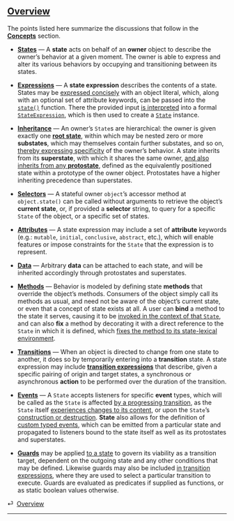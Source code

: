 ## [Overview](#overview)

The points listed here summarize the discussions that follow in the [**Concepts**](#concepts) section.

* [**States**](#concepts--states) — A **state** acts on behalf of an **owner** object to describe the owner’s behavior at a given moment. The owner is able to express and alter its various behaviors by occupying and transitioning between its states.

* [**Expressions**](#concepts--expressions) — A **state expression** describes the contents of a state. States may be [expressed concisely](#concepts--expressions--shorthand) with an object literal, which, along with an optional set of attribute keywords, can be passed into the [`state()`](#getting-started--the-state-fuunction) function. There the provided input [is interpreted](#concepts--expressions--interpreting-expression-input) into a formal [`StateExpression`](/source/#state-expression), which is then used to create a [`State`](/api/#state) instance.

* [**Inheritance**](#concepts--inheritance) — An owner’s `State`s are hierarchical: the owner is given exactly one [**root state**](#concepts--inheritance--the-root-state), within which may be nested zero or more **substates**, which may themselves contain further substates, and so on, [thereby expressing specificity](#concepts--inheritance--superstates-and-substates) of the owner’s behavior. A state inherits from its **superstate**, with which it shares the same owner, [and also inherits from any **protostate**](#concepts--inheritance--protostates), defined as the equivalently positioned state within a prototype of the owner object. Protostates have a higher inheriting precedence than superstates.

* [**Selectors**](#concepts--selectors) — A stateful owner `object`’s accessor method at `object.state()` can be called without arguments to retrieve the object’s **current state**, or, if provided a **selector** string, to query for a specific `State` of the object, or a specific set of states.

* [**Attributes**](#concepts--attributes) — A state expression may include a set of **attribute** keywords (e.g.: `mutable`, `initial`, `conclusive`, `abstract`, etc.), which will enable features or impose constraints for the `State` that the expression is to represent.

* [**Data**](#concepts--data) — Arbitrary **data** can be attached to each state, and will be inherited accordingly through protostates and superstates.

* [**Methods**](#concepts--methods) — Behavior is modeled by defining state **methods** that override the object’s methods. Consumers of the object simply call its methods as usual, and need not be aware of the object’s current state, or even that a concept of state exists at all. A user can **bind** a method to the state it serves, causing it to be [invoked in the context of that `State`](#concepts--methods--context), and can also **fix** a method by
decorating it with a direct reference to the `State` in which it is defined, which [fixes the method to its state-lexical environment](#concepts--methods--lexical-bindings).

* [**Transitions**](#concepts--transitions) — When an object is directed to change from one state to another, it does so by temporarily entering into a **transition** state. A state expression may include [**transition expressions**](#concepts--transitions--expressions) that describe, given a specific pairing of origin and target states, a synchronous or asynchronous **action** to be performed over the duration of the transition.

* [**Events**](#concepts--events) — A `State` accepts listeners for specific **event** types, which will be called as the `State` is affected [by a progressing transition](#concepts--events--transitional), as the `State` itself [experiences changes to its content](#concepts--events--mutation), or upon the `State`’s [construction or destruction](#concepts--events--existential). **State** also allows for the definition of [custom typed events](#concepts--events--custom), which can be emitted from a particular state and propagated to listeners bound to the state itself as well as its protostates and superstates.

* [**Guards**](#concepts--guards) may be applied [to a state](#concepts--state-guards) to govern its viability as a transition target, dependent on the outgoing state and any other conditions that may be defined. Likewise guards may also be included [in transition expressions](#concepts--transition-guards), where they are used to select a particular transition to execute. Guards are evaluated as predicates if supplied as functions, or as static boolean values otherwise.

<div class="backcrumb">
⏎  <a class="section" href="#overview">Overview</a>
</div>

* * *
